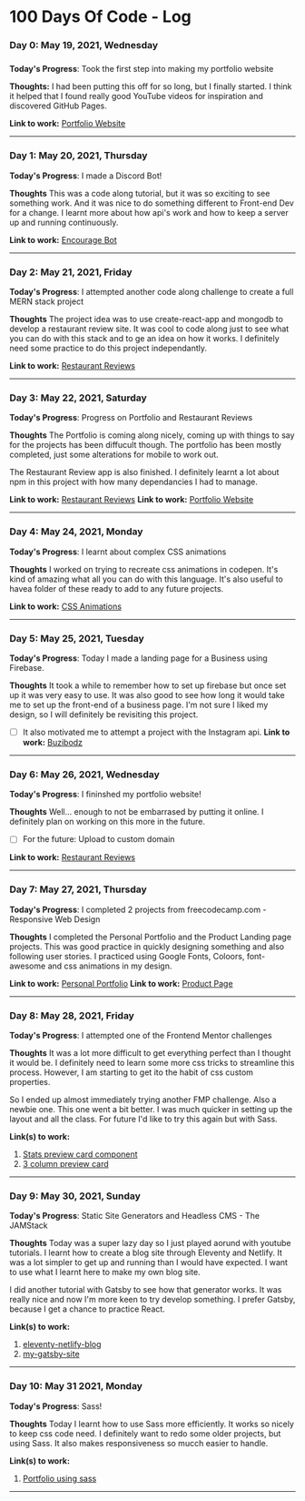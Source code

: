 # 100 Days Of Code - Log

### Day 0: May 19, 2021, Wednesday
##### 

**Today's Progress**: Took the first step into making my portfolio website

**Thoughts:** I had been putting this off for so long, but I finally started. I think it helped that I found really good YouTube videos for inspiration and discovered GitHub Pages. 

**Link to work:** [Portfolio Website](https://github.com/BrigitteSprung/BrigitteSprung.github.io)

---

### Day 1: May 20, 2021, Thursday

**Today's Progress**: I made a Discord Bot!

**Thoughts** This was a code along tutorial, but it was so exciting to see something work. And it was nice to do something different to Front-end Dev for a change. I learnt more about how api's work and how to keep a server up and running continuously.

**Link to work:** [Encourage Bot](https://github.com/BrigitteSprung/Encourage-Bot-JS)

---

### Day 2: May 21, 2021, Friday

**Today's Progress**: I attempted another code along challenge to create a full MERN stack project

**Thoughts** The project idea was to use create-react-app and mongodb to develop a restaurant review site. It was cool to code along just to see what you can do with this stack and to ge an idea on how it works. I definitely need some practice to do this project independantly.

**Link to work:** [Restaurant Reviews](https://github.com/BrigitteSprung/Restaurant-Reviews)

---

### Day 3: May 22, 2021, Saturday

**Today's Progress**: Progress on Portfolio and Restaurant Reviews

**Thoughts** The Portfolio is coming along nicely, coming up with things to say for the projects has been diffucult though. The portfolio has been mostly completed, just some alterations for mobile to work out.

The Restaurant Review app is also finished. I definitely learnt a lot about npm in this project with how many dependancies I had to manage.

**Link to work:** [Restaurant Reviews](https://github.com/BrigitteSprung/Restaurant-Reviews)
**Link to work:** [Portfolio Website](https://github.com/BrigitteSprung/BrigitteSprung.github.io)

---

### Day 4: May 24, 2021, Monday

**Today's Progress**: I learnt about complex CSS animations

**Thoughts** I worked on trying to recreate css animations in codepen. It's kind of amazing what all you can do with this language. It's also useful to havea folder of these ready to add to any future projects.

**Link to work:** [CSS Animations](https://codepen.io/collection/QWWgwk)

---

### Day 5: May 25, 2021, Tuesday

**Today's Progress**: Today I made a landing page for a Business using Firebase.

**Thoughts** It took a while to remember how to set up firebase but once set up it was very easy to use. It was also good to see how long it would take me to set up the front-end of a business page. I'm not sure I liked my design, so I will definitely be revisiting this project. 
- [ ] It also motivated me to attempt a project with the Instagram api. 
**Link to work:** [Buzibodz](https://github.com/BrigitteSprung/buzibodz-website)

---

### Day 6: May 26, 2021, Wednesday

**Today's Progress**: I fininshed my portfolio website!

**Thoughts** Well... enough to not be embarrased by putting it online. I definitely plan on working on this more in the future.
- [ ] For the future: Upload to custom domain

**Link to work:** [Restaurant Reviews](https://github.com/BrigitteSprung.github.io)

---

### Day 7: May 27, 2021, Thursday

**Today's Progress**: I completed 2 projects from freecodecamp.com - Responsive Web Design

**Thoughts** I completed the Personal Portfolio and the Product Landing page projects. This was good practice in quickly designing something and also following user stories. I practiced using Google Fonts, Coloors, font-awesome and css animations in my design.

**Link to work:** [Personal Portfolio](https://codepen.io/brigittesprung/pen/LYWjBvm)
**Link to work:** [Product Page](https://codepen.io/brigittesprung/pen/MWpvNPr)

---

### Day 8: May 28, 2021, Friday

**Today's Progress**: I attempted one of the Frontend Mentor challenges

**Thoughts** It was a lot more difficult to get everything perfect than I thought it would be. I definitely need to learn some more css tricks to streamline this process. However, I am starting to get ito the habit of css custom properties.

So I ended up almost immediately trying another FMP challenge. Also a newbie one. This one went a bit better. I was much quicker in setting up the layout and all the class. For future I'd like to try this again but with Sass.

**Link(s) to work:** 
1. [Stats preview card component](https://github.com/BrigitteSprung/stats-preview-card-component-frontendmentor)
2. [3 column preview card](https://github.com/BrigitteSprung/3-column-preview-card-component-frontendmentor)

---


### Day 9: May 30, 2021, Sunday

**Today's Progress**: Static Site Generators and Headless CMS - The JAMStack

**Thoughts** Today was a super lazy day so I just played aorund with youtube tutorials. I learnt how to create a blog site through Eleventy and Netlify. It was a lot simpler to get up and running than I would have expected. I want to use what I learnt here to make my own blog site. 

I did another tutorial with Gatsby to see how that generator works. It was really nice and now I'm more keen to try develop something. I prefer Gatsby, because I get a chance to practice React.

**Link(s) to work:** 
1. [eleventy-netlify-blog](https://github.com/BrigitteSprung/eleventy-netlify-blog)
2. [my-gatsby-site](https://github.com/BrigitteSprung/my-gatsby-site)

---

### Day 10: May 31 2021, Monday

**Today's Progress**: Sass!

**Thoughts** Today I learnt how to use Sass more efficiently. It works so nicely to keep css code need. I definitely want to redo some older projects, but using Sass.
It also makes responsiveness so mucch easier to handle.

**Link(s) to work:** 
1. [Portfolio using sass](https://github.com/BrigitteSprung/portfolio-sass)

---
